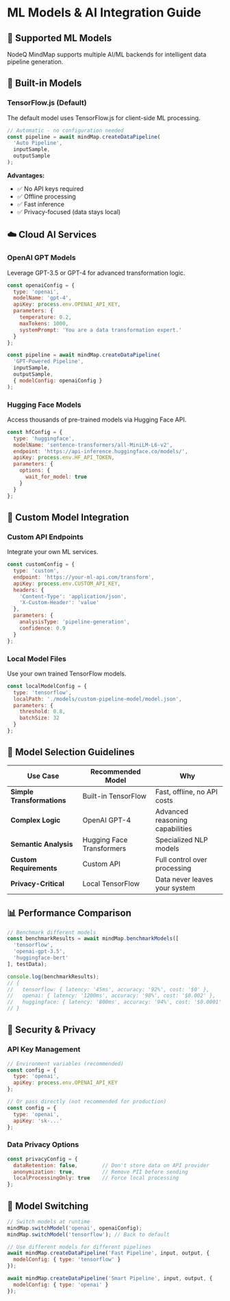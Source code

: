 
# ML Models & AI Integration Guide

## 🧠 Supported ML Models

NodeQ MindMap supports multiple AI/ML backends for intelligent data pipeline generation.

## 🚀 Built-in Models

### TensorFlow.js (Default)
The default model uses TensorFlow.js for client-side ML processing.

```javascript
// Automatic - no configuration needed
const pipeline = await mindMap.createDataPipeline(
  'Auto Pipeline',
  inputSample,
  outputSample
);
```

**Advantages:**
- ✅ No API keys required
- ✅ Offline processing
- ✅ Fast inference
- ✅ Privacy-focused (data stays local)

## ☁️ Cloud AI Services

### OpenAI GPT Models
Leverage GPT-3.5 or GPT-4 for advanced transformation logic.

```javascript
const openaiConfig = {
  type: 'openai',
  modelName: 'gpt-4',
  apiKey: process.env.OPENAI_API_KEY,
  parameters: {
    temperature: 0.2,
    maxTokens: 1000,
    systemPrompt: 'You are a data transformation expert.'
  }
};

const pipeline = await mindMap.createDataPipeline(
  'GPT-Powered Pipeline',
  inputSample,
  outputSample,
  { modelConfig: openaiConfig }
);
```

### Hugging Face Models
Access thousands of pre-trained models via Hugging Face API.

```javascript
const hfConfig = {
  type: 'huggingface',
  modelName: 'sentence-transformers/all-MiniLM-L6-v2',
  endpoint: 'https://api-inference.huggingface.co/models/',
  apiKey: process.env.HF_API_TOKEN,
  parameters: {
    options: {
      wait_for_model: true
    }
  }
};
```

## 🔧 Custom Model Integration

### Custom API Endpoints
Integrate your own ML services.

```javascript
const customConfig = {
  type: 'custom',
  endpoint: 'https://your-ml-api.com/transform',
  apiKey: process.env.CUSTOM_API_KEY,
  headers: {
    'Content-Type': 'application/json',
    'X-Custom-Header': 'value'
  },
  parameters: {
    analysisType: 'pipeline-generation',
    confidence: 0.9
  }
};
```

### Local Model Files
Use your own trained TensorFlow models.

```javascript
const localModelConfig = {
  type: 'tensorflow',
  localPath: './models/custom-pipeline-model/model.json',
  parameters: {
    threshold: 0.8,
    batchSize: 32
  }
};
```

## 🎯 Model Selection Guidelines

| Use Case | Recommended Model | Why |
|----------|------------------|-----|
| **Simple Transformations** | Built-in TensorFlow | Fast, offline, no API costs |
| **Complex Logic** | OpenAI GPT-4 | Advanced reasoning capabilities |
| **Semantic Analysis** | Hugging Face Transformers | Specialized NLP models |
| **Custom Requirements** | Custom API | Full control over processing |
| **Privacy-Critical** | Local TensorFlow | Data never leaves your system |

## 📊 Performance Comparison

```javascript
// Benchmark different models
const benchmarkResults = await mindMap.benchmarkModels([
  'tensorflow',
  'openai-gpt-3.5',
  'huggingface-bert'
], testData);

console.log(benchmarkResults);
// {
//   tensorflow: { latency: '45ms', accuracy: '92%', cost: '$0' },
//   openai: { latency: '1200ms', accuracy: '98%', cost: '$0.002' },
//   huggingface: { latency: '800ms', accuracy: '94%', cost: '$0.0001' }
// }
```

## 🔐 Security & Privacy

### API Key Management
```javascript
// Environment variables (recommended)
const config = {
  type: 'openai',
  apiKey: process.env.OPENAI_API_KEY
};

// Or pass directly (not recommended for production)
const config = {
  type: 'openai',
  apiKey: 'sk-...'
};
```

### Data Privacy Options
```javascript
const privacyConfig = {
  dataRetention: false,        // Don't store data on API provider
  anonymization: true,         // Remove PII before sending
  localProcessingOnly: true    // Force local processing
};
```

## 🔄 Model Switching

```javascript
// Switch models at runtime
mindMap.switchModel('openai', openaiConfig);
mindMap.switchModel('tensorflow'); // Back to default

// Use different models for different pipelines
await mindMap.createDataPipeline('Fast Pipeline', input, output, {
  modelConfig: { type: 'tensorflow' }
});

await mindMap.createDataPipeline('Smart Pipeline', input, output, {
  modelConfig: { type: 'openai' }
});
```
